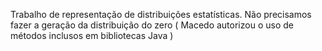 Trabalho de representação de distribuições estatísticas.
Não precisamos fazer a geração da distribuição do zero ( Macedo autorizou o uso de métodos inclusos em bibliotecas Java ) 
